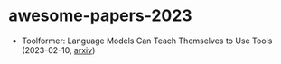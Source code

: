 # awesome-papers-2023
- Toolformer: Language Models Can Teach Themselves to Use Tools (2023-02-10, [arxiv](https://arxiv.org/pdf/2302.04761.pdf))

